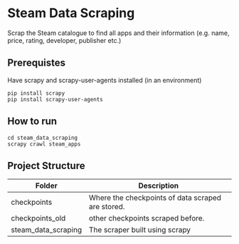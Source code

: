 # Steam Data Scraping

Scrap the Steam catalogue to find all apps and their information (e.g. name, price, rating, developer, publisher etc.)

## Prerequistes

Have scrapy and scrapy-user-agents installed (in an environment)

```terminal
pip install scrapy
pip install scrapy-user-agents
```

## How to run

```terminal
cd steam_data_scraping
scrapy crawl steam_apps
```

## Project Structure

|Folder|Description|
|---|---|
|checkpoints|Where the checkpoints of data scraped are stored.|
|checkpoints_old|other checkpoints scraped before.|
|steam_data_scraping|The scraper built using scrapy|
